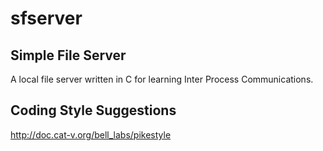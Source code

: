 # sfserver
## Simple File Server

A local file server written in C for learning Inter Process Communications.

## Coding Style Suggestions

http://doc.cat-v.org/bell_labs/pikestyle
